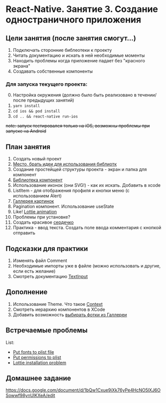 # React-Native. Занятие 3. Создание одностраничного приложения

## Цели занятия (после занятия смогут...)
1. Подключать сторонние библеотеки к проекту
2. Читать документацию и искать в ней необходимые моменты
3. Находить проблемы когда приложение падает без "красного экрана"
4. Создавать собственные компоненты

### Для запуска текущего проекта:
0. Настройка окружения (должно было быть реализовано в течении/после предыдущих занятий)
1. `yarn install`
2. `cd ios && pod install`
3. `cd .. && react-native run-ios`

~~note: запуск тестировался только на iOS, возможны проблемы при запуске на Android~~

## План занятия

1. Создать новый проект
2. [Место, брать идеи для использования библиотк](https://github.com/jondot/awesome-react-native)
3. Создание простейщей структуры проекта - экран и папка для компонент
4. [Библиотека компонент](https://github.com/react-native-elements/react-native-elements)
5. Использование иконок (они SVG!) - как их искать. Добавить в xcode
6. ListItem - для отображения профиля и кнопки меню (с использованием Alert)
7. [Галлерея картинок](https://github.com/archriss/react-native-snap-carousel)
8. Pagination компонент. Использование useState
9. Like! [Lottie animation](https://github.com/react-native-community/lottie-react-native)
10. Проблемы при установке? 
11. Создать красивое [сердечко](https://lottiefiles.com/12363-heart)
12. Практика - ввод текста. Создать поле ввода комментария с кнопкой отправить

## Подсказки для практики
1. Изменять файл Comment
2. Необходимые импорты уже в файле (можно использовать и другие, если есть желание)
3. Смотреть документацию [TextInput](https://facebook.github.io/react-native/docs/textinput)

## Дополнение
1. Использование Theme. Что такое [Context](https://reactjs.org/docs/context.html)
2. Смотреть иерархию компонентов в XCode
3. Добавить возможность [выбирать фотки из Галлереи](https://github.com/react-native-community/react-native-image-picker)

## Встречаемые проблемы

List:
* [Put fonts to plist file](https://github.com/oblador/react-native-vector-icons#installation)
* [Put permissions to plist](https://github.com/react-native-community/react-native-image-picker/blob/master/docs/Install.md)
* [Lottie installation problem](https://github.com/react-native-community/lottie-react-native/issues/575)

## Домашнее задание

https://docs.google.com/document/d/1bQw1Cxue9iXk76yPe4HcNO5lXJ6OSowwf98ynUlKXeA/edit
